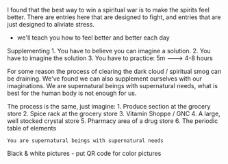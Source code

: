 I found that the best way to win a spiritual war is to make the spirits feel better. There are entries here that are designed to fight, and entries that are just designed to aliviate stress. 

- we'll teach you how to feel better and better each day 

Supplementing
    1. You have to believe you can imagine a solution. 
    2. You have to imagine the solution
    3. You have to practice: 5m ---> 4-8 hours

For some reason the process of clearing the dark cloud / spiritual smog can be draining. We've found we can also supplement ourselves with our imaginations.  We are supernatural beings with supernatural needs, what is best for the human body is not enough for us. 

The process is the same, just imagine: 
    1. Produce section at the grocery store
    2. Spice rack at the grocery store 
    3. Vitamin Shoppe / GNC 
    4. A large, well stocked crystal store 
    5. Pharmacy area of a drug store 
    6. The periodic table of elements


    You are supernatural beings with supernatural needs 

Black & white pictures - put QR code for color pictures 
